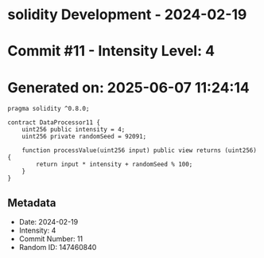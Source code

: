 ﻿# solidity Development - 2024-02-19
# Commit #11 - Intensity Level: 4
# Generated on: 2025-06-07 11:24:14
```solidity
pragma solidity ^0.8.0;

contract DataProcessor11 {
    uint256 public intensity = 4;
    uint256 private randomSeed = 92091;

    function processValue(uint256 input) public view returns (uint256) {
        return input * intensity + randomSeed % 100;
    }
}
```
## Metadata
- Date: 2024-02-19
- Intensity: 4
- Commit Number: 11
- Random ID: 147460840
